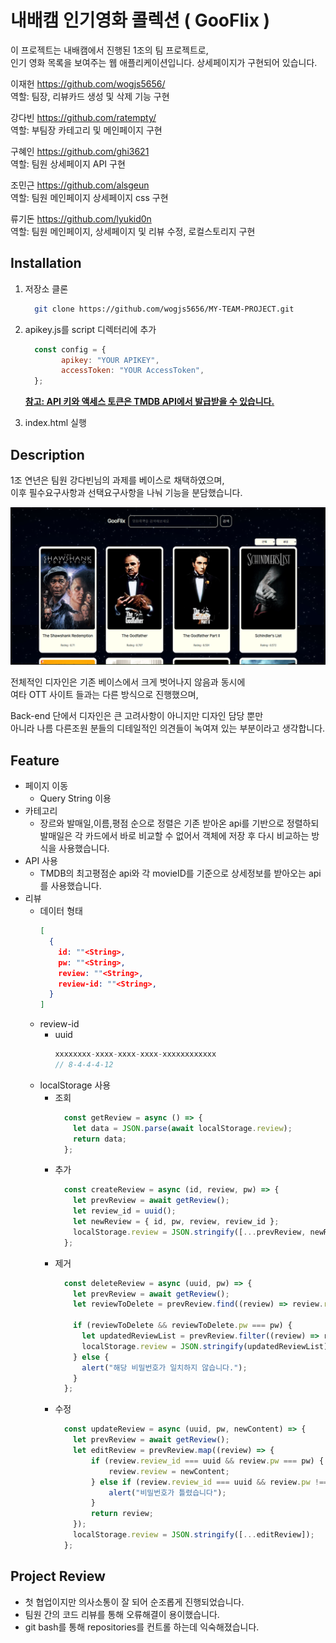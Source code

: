 # 내배캠 인기영화 콜렉션 ( GooFlix )

이 프로젝트는 내배캠에서 진행된 1조의 팀 프로젝트로,   
인기 영화 목록을 보여주는 웹 애플리케이션입니다. 상세페이지가 구현되어 있습니다.

이재헌 https://github.com/wogjs5656/  
역할: 팀장, 리뷰카드 생성 및 삭제 기능 구현  

강다빈 https://github.com/ratempty/  
역할: 부팀장 카테고리 및 메인페이지 구현  

구혜인 https://github.com/ghi3621  
역할: 팀원 상세페이지 API 구현  

조민근 https://github.com/alsgeun  
역할: 팀원 메인페이지 상세페이지 css 구현  

류기돈 https://github.com/lyukid0n  
역할: 팀원 메인페이지, 상세페이지 및 리뷰 수정, 로컬스토리지 구현  

## Installation

1. 저장소 클론
    ```bash
      git clone https://github.com/wogjs5656/MY-TEAM-PROJECT.git
    ```

2. apikey.js를 script 디렉터리에 추가
    ```js
      const config = {
            apikey: "YOUR APIKEY",
            accessToken: "YOUR AccessToken",
      };
    ```
    <u>**참고: API 키와 액세스 토큰은 TMDB API에서 발급받을 수 있습니다.**</u>

3. index.html  실행

## Description

1조 연년은 팀원 강다빈님의 과제를 베이스로 채택하였으며,  
이후 필수요구사항과 선택요구사항을 나눠 기능을 분담했습니다.

![Alt text](image.png)

전체적인 디자인은 기존 베이스에서 크게 벗어나지 않음과 동시에  
여타 OTT 사이트 들과는 다른 방식으로 진행했으며,  

Back-end 단에서 디자인은 큰 고려사항이 아니지만 디자인 담당 뿐만  
아니라 나름 다른조원 분들의 디테일적인 의견들이 녹여져 있는 부분이라고 생각합니다.
## Feature
  - 페이지 이동
    - Query String 이용
  - 카테고리
    - 장르와 발매일,이름,평점 순으로 정렬은 기존 받아온 api를 기반으로 정렬하되 발매일은 각 카드에서 바로 비교할 수 없어서 객체에 저장 후 다시 비교하는 방식을 사용했습니다.
  - API 사용
    - TMDB의 최고평점순 api와 각 movieID를 기준으로 상세정보를 받아오는 api를 사용했습니다.
  - 리뷰
    - 데이터 형태
      ```json
      [
        {
          id: ""<String>,
          pw: ""<String>,
          review: ""<String>,
          review-id: ""<String>,
        }
      ]
      ```
    - review-id
      - uuid
        ```js
        xxxxxxxx-xxxx-xxxx-xxxx-xxxxxxxxxxxx 
        // 8-4-4-4-12
        ```
    - localStorage 사용
      - 조회
        ```js
          const getReview = async () => {
            let data = JSON.parse(await localStorage.review);
            return data;
          };
        ```
      - 추가
        ```js
          const createReview = async (id, review, pw) => {
            let prevReview = await getReview();
            let review_id = uuid();
            let newReview = { id, pw, review, review_id };
            localStorage.review = JSON.stringify([...prevReview, newReview]);
          };
        ```
      - 제거
        ```js
          const deleteReview = async (uuid, pw) => {
            let prevReview = await getReview();
            let reviewToDelete = prevReview.find((review) => review.review_id === uuid);

            if (reviewToDelete && reviewToDelete.pw === pw) {
              let updatedReviewList = prevReview.filter((review) => review.review_id !== uuid);
              localStorage.review = JSON.stringify(updatedReviewList);
            } else {
              alert("해당 비밀번호가 일치하지 않습니다.");
            }
          };
        ```
      - 수정
        ```js
          const updateReview = async (uuid, pw, newContent) => {
            let prevReview = await getReview();
            let editReview = prevReview.map((review) => {
                if (review.review_id === uuid && review.pw === pw) {
                    review.review = newContent;
                } else if (review.review_id === uuid && review.pw !== pw) {
                    alert("비밀번호가 틀렸습니다");
                }
                return review;
            });
            localStorage.review = JSON.stringify([...editReview]);
          };
        ```

## Project Review
- 첫 협업이지만 의사소통이 잘 되어 순조롭게 진행되었습니다.
- 팀원 간의 코드 리뷰를 통해 오류해결이 용이했습니다.
- git bash를 통해 repositories를 컨트롤 하는데 익숙해졌습니다.
